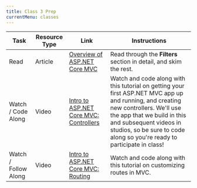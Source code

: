 ```yaml
---
title: Class 3 Prep
currentMenu: classes
---
```


Task | Resource Type | Link | Instructions
|----|---------------|------|-------------|
Read | Article | [Overview of ASP.NET Core MVC](https://docs.microsoft.com/en-us/aspnet/core/mvc/overview) | Read through the **Filters** section in detail, and skim the rest.
Watch / Code Along | Video | [Intro to ASP.NET Core MVC: Controllers](../../videos/intro-to-mvc-controllers/) | Watch and code along with this tutorial on getting your first ASP.NET MVC app up and running, and creating new controllers. We'll use the app that we build in this and subsequent videos in studios, so be sure to code along so you're ready to participate in class!
Watch / Follow Along | Video | [Intro to ASP.NET Core MVC: Routing](../../videos/intro-to-mvc-routing/) | Watch and code along with this tutorial on customizing routes in MVC.

